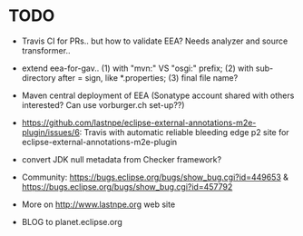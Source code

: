 TODO
====

* Travis CI for PRs.. but how to validate EEA? Needs analyzer and source transformer..

* extend eea-for-gav.. (1) with "mvn:" VS "osgi:" prefix; (2) with sub-directory after = sign, like *.properties; (3) final file name?

* Maven central deployment of EEA (Sonatype account shared with others interested? Can use vorburger.ch set-up??)

* https://github.com/lastnpe/eclipse-external-annotations-m2e-plugin/issues/6: Travis with automatic reliable bleeding edge p2 site for eclipse-external-annotations-m2e-plugin

* convert JDK null metadata from Checker framework?

* Community: https://bugs.eclipse.org/bugs/show_bug.cgi?id=449653 & https://bugs.eclipse.org/bugs/show_bug.cgi?id=457792

* More on http://www.lastnpe.org web site

* BLOG to planet.eclipse.org
